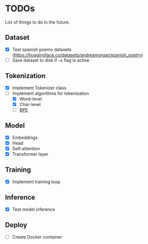 # TODOs

List of things to do in the future.

## Dataset

- [x] Test spanish poems datasets (<https://huggingface.co/datasets/andreamorgar/spanish_poetry>)
- [ ] Save dataset to disk if -s flag is active

## Tokenization

- [x] Implement Tokenizer class
- [ ] Implement algorithms for tokenization
  - [x] Word-level
  - [x] Char-level
  - [ ] [BPE](https://en.wikipedia.org/wiki/Byte-pair_encoding)

## Model

- [x] Embeddings
- [x] Head
- [x] Self-attention
- [x] Transformer layer

## Training

- [x] Implement training loop

## Inference

- [x] Test model inference

## Deploy

- [ ] Create Docker container
